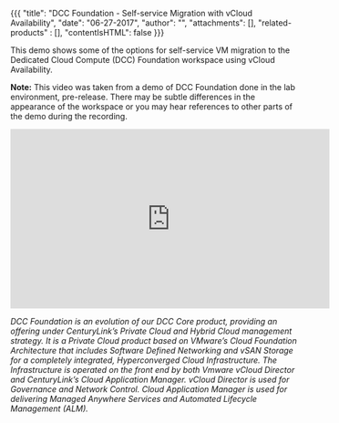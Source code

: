 {{{
"title": "DCC Foundation - Self-service Migration with vCloud Availability",
"date": "06-27-2017",
"author": "",
"attachments": [],
"related-products" : [],
"contentIsHTML": false
}}}

This demo shows some of the options for self-service VM migration to the Dedicated Cloud Compute (DCC) Foundation workspace using vCloud Availability.

**Note:** This video was taken from a demo of DCC Foundation done in the lab environment, pre-release. There may be subtle differences in the appearance of the workspace or you may hear references to other parts of the demo during the recording.

<iframe width="560" height="315" src="https://player.vimeo.com/video/223078599" frameborder="0" allowfullscreen></iframe>

*DCC Foundation is an evolution of our DCC Core product, providing an offering under CenturyLink’s Private Cloud and Hybrid Cloud management strategy. It is a Private Cloud product based on VMware’s Cloud Foundation Architecture that includes Software Defined Networking and vSAN Storage for a completely integrated, Hyperconverged Cloud Infrastructure. The Infrastructure is operated on the front end by both Vmware vCloud Director and CenturyLink’s Cloud Application Manager. vCloud Director is used for Governance and Network Control. Cloud Application Manager is used for delivering Managed Anywhere Services and Automated Lifecycle Management (ALM).*
